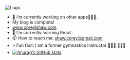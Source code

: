      
![Logo](https://user-images.githubusercontent.com/30012443/133676188-b43e9bd3-4d0d-4a67-ad32-26b10cc8f11c.png)


- 🔭 I’m currently working on other apps👨🏾‍💻.
- My blog is complete!
- www.coreylshaw.com
- 🌱 I’m currently learning React.
- 📫 How to reach me: shaw.corey@gmail.com
- ⚡ Fun fact: I am a former gymnastics instructor 🤸🏾‍♂️ 🤸🏾‍♂️
- [![Anurag's GitHub stats](https://github-readme-stats.vercel.app/api?username=shawcorey)](https://github.com/anuraghazra/github-readme-stats)
<!--
**shawcorey/shawcorey** is a ✨ _special_ ✨ repository because its `README.md` (this file) appears on your GitHub profile.

Here are some ideas to get you started:

- 🔭 I’m currently working on my blogapp.
- 🌱 I’m currently learning Spring and MySQL
- 👯 I’m looking to collaborate on everyrthing.
- 🤔 I’m looking for help with JavaScript
- 📫 How to reach me: shaw.corey@gmail.com
- 😄 Pronouns: He/Him
- ⚡ Fun fact: I am a Gymnastics instructor 


-->
